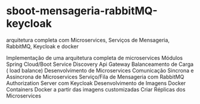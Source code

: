 # sboot-mensageria-rabbitMQ-keycloak
arquitetura completa com Microservices, Serviços de Mensageria, RabbitMQ, Keycloak e docker

Implementação de uma arquitetura completa de microservices
Módulos Spring Cloud/Boot
Service Discovery
Api Gateway
Balanceamento de Carga ( load balance)
Desenvolvimento de Microservices
Comunicação Sincrona e Assincrona de Microservices
Serviço/Fila de Mensageria com RabbitMQ
Authorization Server com Keycloak
Desenvolvimento de Imagens Docker
Containers Docker a partir das imagens customizadas
Criar Réplicas dos Microservices

